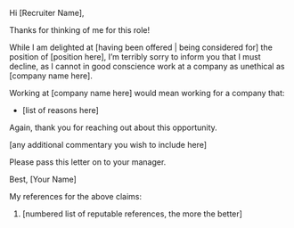 Hi [Recruiter Name],

Thanks for thinking of me for this role!

While I am delighted at [having been offered | being considered for] the position of [position here], I’m terribly sorry to inform you that I must decline, as I cannot in good conscience work at a company as unethical as [company name here].

Working at [company name here] would mean working for a company that:

- [list of reasons here]

Again, thank you for reaching out about this opportunity.

[any additional commentary you wish to include here]

Please pass this letter on to your manager.

Best,
[Your Name]

My references for the above claims:
1. [numbered list of reputable references, the more the better]
